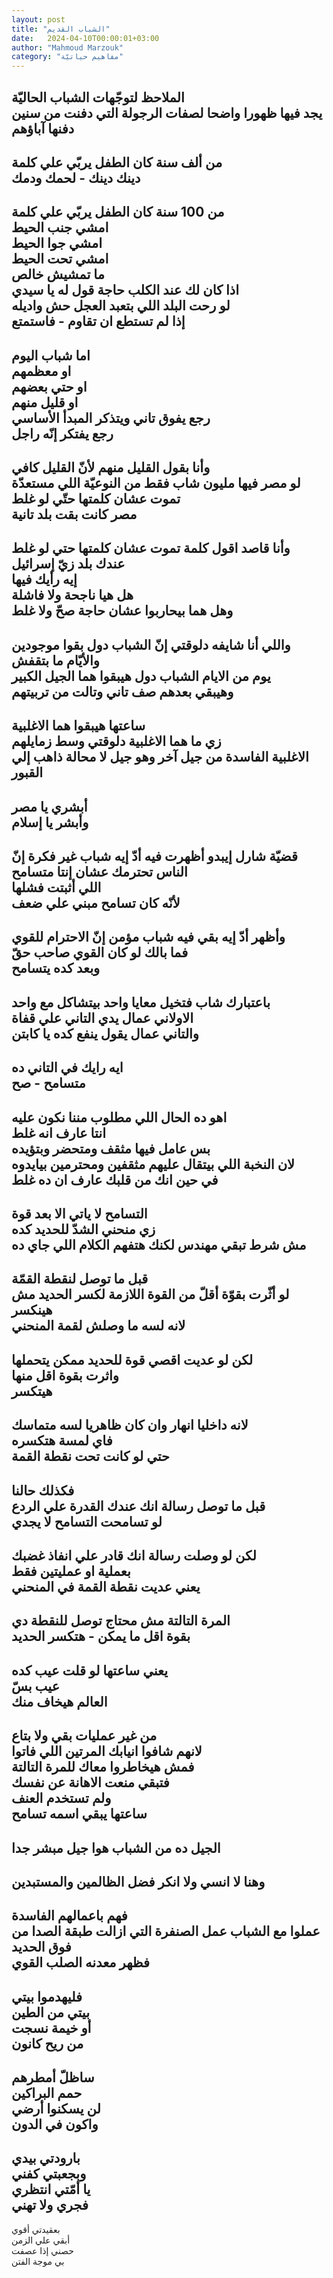 ```yaml
---
layout: post
title: "الشباب القديم"
date:   2024-04-10T00:00:01+03:00
author: "Mahmoud Marzouk"
category: "مفاهيم حياتيّة"
---
```



الملاحظ لتوجّهات الشباب الحاليّة  
يجد فيها ظهورا واضحا لصفات الرجولة التي دفنت من
سنين  
دفنها آباؤهم  
-  
من ألف سنة كان الطفل يربّي علي كلمة  
دينك دينك - لحمك ودمك  
-  
من 100 سنة كان الطفل يربّي علي كلمة  
امشي جنب الحيط  
امشي جوا الحيط  
امشي تحت الحيط  
ما تمشيش خالص  
اذا كان لك عند الكلب حاجة قول له يا سيدي  
لو رحت البلد اللي بتعبد العجل حش واديله  
إذا لم تستطع ان تقاوم - فاستمتع  
-  
اما شباب اليوم  
او معظمهم  
او حتي بعضهم  
او قليل منهم  
رجع يفوق تاني ويتذكر المبدأ الأساسي  
رجع يفتكر إنّه راجل  
-  
وأنا بقول القليل منهم لأنّ القليل كافي  
لو مصر فيها مليون شاب فقط من النوعيّة اللي مستعدّة تموت
عشان كلمتها حتّي لو غلط  
مصر كانت بقت بلد تانية  
-  
وأنا قاصد اقول كلمة تموت عشان كلمتها حتي لو غلط  
عندك بلد زيّ إسرائيل  
إيه رأيك فيها  
هل هيا ناجحة ولا فاشلة  
وهل هما بيحاربوا عشان حاجة صحّ ولا غلط  
-  
واللي أنا شايفه دلوقتي إنّ الشباب دول بقوا
موجودين  
والأيّام ما بتقفش  
يوم من الايام الشباب دول هيبقوا هما الجيل
الكبير  
وهيبقي بعدهم صف تاني وتالت من تربيتهم  
-  
ساعتها هيبقوا هما الاغلبية  
زي ما هما الاغلبية دلوقتي وسط زمايلهم  
الاغلبية الفاسدة من جيل آخر وهو جيل لا محالة ذاهب إلي
القبور  
-  
أبشري يا مصر  
وأبشر يا إسلام  
-  
قضيّة شارل إيبدو أظهرت فيه أدّ إيه شباب غير فكرة إنّ الناس
تحترمك عشان إنتا متسامح  
اللي أثبتت فشلها  
لأنّه كان تسامح مبني علي ضعف  
-  
وأظهر أدّ إيه بقي فيه شباب مؤمن إنّ الاحترام
للقوي  
فما بالك لو كان القوي صاحب حقّ  
وبعد كده يتسامح  
-  
باعتبارك شاب فتخيل معايا واحد بيتشاكل مع واحد  
الاولاني عمال يدي التاني علي قفاة  
والتاني عمال يقول ينفع كده يا كابتن  
-  
ايه رايك في التاني ده  
متسامح - صح  
-  
اهو ده الحال اللي مطلوب مننا نكون عليه  
انتا عارف انه غلط  
بس عامل فيها مثقف ومتحضر وبتؤيده  
لان النخبة اللي بيتقال عليهم مثقفين ومحترمين
بيايدوه  
في حين انك من قلبك عارف ان ده غلط  
-  
التسامح لا ياتي الا بعد قوة  
زي منحني الشدّ للحديد كده  
مش شرط تبقي مهندس لكنك هتفهم الكلام اللي جاي ده  
-  
قبل ما توصل لنقطة القمّة  
لو أثّرت بقوّة أقلّ من القوة اللازمة لكسر الحديد مش
هينكسر  
لانه لسه ما وصلش لقمة المنحني  
-  
لكن لو عديت اقصي قوة للحديد ممكن يتحملها  
واثرت بقوة اقل منها  
هيتكسر  
-  
لانه داخليا انهار وان كان ظاهريا لسه متماسك  
فاي لمسة هتكسره  
حتي لو كانت تحت نقطة القمة  
-  
فكذلك حالنا  
قبل ما توصل رسالة انك عندك القدرة علي الردع  
لو تسامحت التسامح لا يجدي  
-  
لكن لو وصلت رسالة انك قادر علي انفاذ غضبك  
بعملية او عمليتين فقط  
يعني عديت نقطة القمة في المنحني  
-  
المرة التالتة مش محتاج توصل للنقطة دي  
بقوة اقل ما يمكن - هتكسر الحديد  
-  
يعني ساعتها لو قلت عيب كده  
عيب بسّ  
العالم هيخاف منك  
-  
من غير عمليات بقي ولا بتاع  
لانهم شافوا انيابك المرتين اللي فاتوا  
فمش هيخاطروا معاك للمرة التالتة  
فتبقي منعت الاهانة عن نفسك  
ولم تستخدم العنف  
ساعتها يبقي اسمه تسامح  
-  
الجيل ده من الشباب هوا جيل مبشر جدا  
-  
وهنا لا انسي ولا انكر فضل الظالمين والمستبدين  
-  
فهم باعمالهم الفاسدة  
عملوا مع الشباب عمل الصنفرة التي ازالت طبقة الصدا من فوق
الحديد  
فظهر معدنه الصلب القوي  
-  
فليهدموا بيتي  
بيتي من الطين  
أو خيمة نسجت  
من ريح كانون  
-  
ساظلّ أمطرهم  
حمم البراكين  
لن يسكنوا أرضي  
واكون في الدون  
-  
بارودتي بيدي  
وبجعبتي كفني  
يا أمّتي انتظري  
فجري ولا تهني  
-  
بعقيدتي أقوي  
أبقي علي الزمن  
حصني إذا عصفت  
بي موجة الفتن
